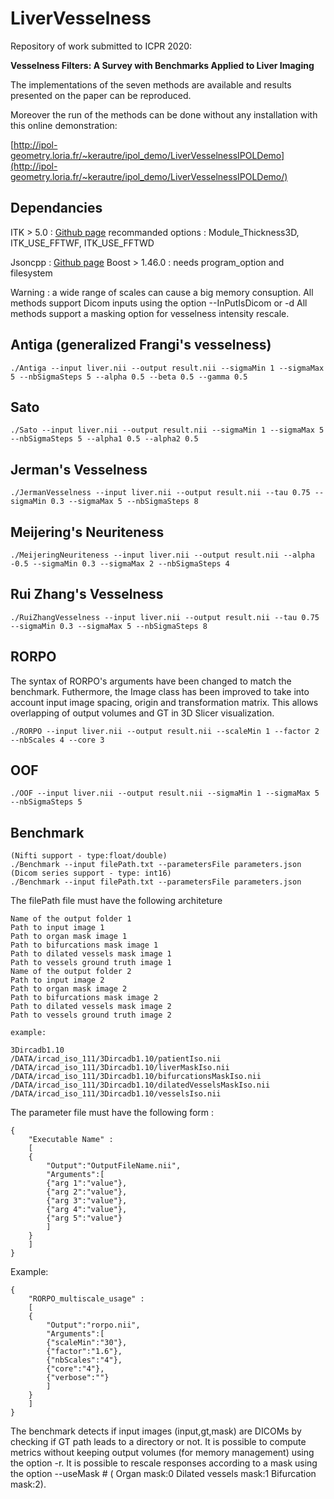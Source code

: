 # LiverVesselness

Repository of work submitted to ICPR 2020:

**Vesselness Filters: A Survey with Benchmarks Applied to Liver Imaging**

The  implementations of the seven methods are available and results presented on the paper can be reproduced.

Moreover the run of the methods can be done without any installation with this online demonstration:

[http://ipol-geometry.loria.fr/~kerautre/ipol_demo/LiverVesselnessIPOLDemo](http://ipol-geometry.loria.fr/~kerautre/ipol_demo/LiverVesselnessIPOLDemo/)

## Dependancies

ITK > 5.0 : [Github page](https://github.com/InsightSoftwareConsortium/ITK)
recommanded options : Module_Thickness3D, ITK_USE_FFTWF, ITK_USE_FFTWD

Jsoncpp : [Github page](https://github.com/open-source-parsers/jsoncpp)
Boost > 1.46.0 : needs program_option and filesystem



Warning : a wide range of scales can cause a big memory consuption.
All methods support Dicom inputs using the option --InPutIsDicom or -d
All methods support a masking option for vesselness intensity rescale.

## Antiga (generalized Frangi's vesselness)
```
./Antiga --input liver.nii --output result.nii --sigmaMin 1 --sigmaMax 5 --nbSigmaSteps 5 --alpha 0.5 --beta 0.5 --gamma 0.5
```
## Sato
```
./Sato --input liver.nii --output result.nii --sigmaMin 1 --sigmaMax 5 --nbSigmaSteps 5 --alpha1 0.5 --alpha2 0.5
```

## Jerman's Vesselness
```
./JermanVesselness --input liver.nii --output result.nii --tau 0.75 --sigmaMin 0.3 --sigmaMax 5 --nbSigmaSteps 8
```
## Meijering's Neuriteness
```
./MeijeringNeuriteness --input liver.nii --output result.nii --alpha -0.5 --sigmaMin 0.3 --sigmaMax 2 --nbSigmaSteps 4
```

## Rui Zhang's Vesselness
```
./RuiZhangVesselness --input liver.nii --output result.nii --tau 0.75 --sigmaMin 0.3 --sigmaMax 5 --nbSigmaSteps 8
```

## RORPO
The syntax of RORPO's arguments have been changed to match the benchmark.
Futhermore, the Image class has been improved to take into account input image spacing, origin and transformation matrix.
This allows overlapping of output volumes and GT in 3D Slicer visualization.

```
./RORPO --input liver.nii --output result.nii --scaleMin 1 --factor 2 --nbScales 4 --core 3
```
## OOF
```
./OOF --input liver.nii --output result.nii --sigmaMin 1 --sigmaMax 5 --nbSigmaSteps 5
```
## Benchmark 
```
(Nifti support - type:float/double)
./Benchmark --input filePath.txt --parametersFile parameters.json
(Dicom series support - type: int16)
./Benchmark --input filePath.txt --parametersFile parameters.json
```

The filePath file must have the following architeture
```
Name of the output folder 1
Path to input image 1
Path to organ mask image 1
Path to bifurcations mask image 1
Path to dilated vessels mask image 1 
Path to vessels ground truth image 1
Name of the output folder 2
Path to input image 2
Path to organ mask image 2
Path to bifurcations mask image 2
Path to dilated vessels mask image 2 
Path to vessels ground truth image 2

example:

3Dircadb1.10
/DATA/ircad_iso_111/3Dircadb1.10/patientIso.nii
/DATA/ircad_iso_111/3Dircadb1.10/liverMaskIso.nii
/DATA/ircad_iso_111/3Dircadb1.10/bifurcationsMaskIso.nii
/DATA/ircad_iso_111/3Dircadb1.10/dilatedVesselsMaskIso.nii
/DATA/ircad_iso_111/3Dircadb1.10/vesselsIso.nii
```

The parameter file must have the following form :
```
{  
    "Executable Name" :
    [
	{
	    "Output":"OutputFileName.nii",
	    "Arguments":[
		{"arg 1":"value"},
		{"arg 2":"value"},
		{"arg 3":"value"},
		{"arg 4":"value"},
		{"arg 5":"value"}
	    ]
	}
    ]
}
```
Example:
```
{  
    "RORPO_multiscale_usage" :
    [
	{
	    "Output":"rorpo.nii",
	    "Arguments":[
		{"scaleMin":"30"},
		{"factor":"1.6"},
		{"nbScales":"4"},
		{"core":"4"},
		{"verbose":""}
	    ]
	}
    ]
}
```

The benchmark detects if input images (input,gt,mask) are DICOMs by checking if GT path leads to a directory or not.
It is possible to compute metrics without keeping output volumes (for memory management) using the option -r.
It is possible to rescale responses according to a mask using the option --useMask # ( Organ mask:0  Dilated vessels mask:1 Bifurcation mask:2).